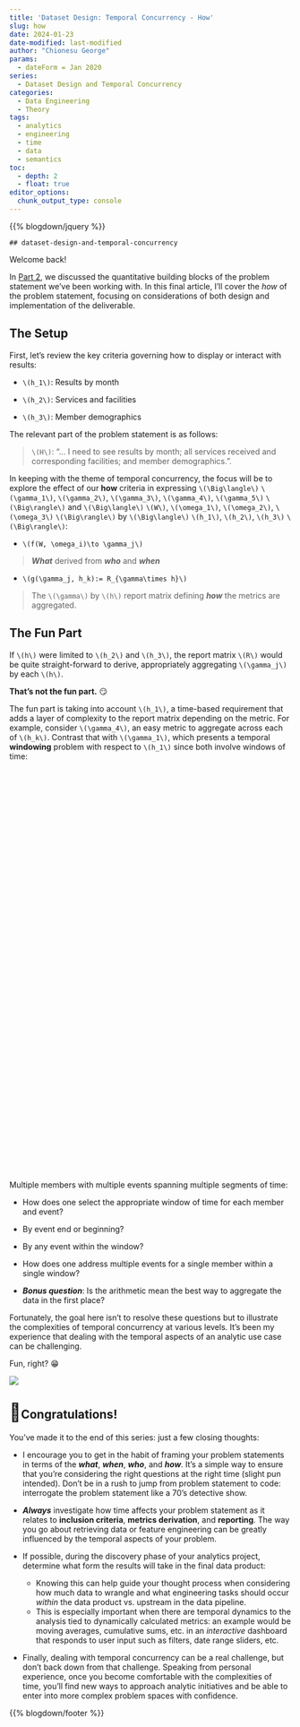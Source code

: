 ```yaml
---
title: 'Dataset Design: Temporal Concurrency - How'
slug: how
date: 2024-01-23
date-modified: last-modified
author: "Chionesu George"
params:
  - dateForm = Jan 2020
series: 
  - Dataset Design and Temporal Concurrency
categories:
  - Data Engineering
  - Theory
tags:
  - analytics
  - engineering
  - time
  - data
  - semantics
toc:
  - depth: 2
  - float: true
editor_options: 
  chunk_output_type: console
---
```


<script src="/rmarkdown-libs/htmlwidgets/htmlwidgets.js"></script>
<script src="/rmarkdown-libs/plotly-binding/plotly.js"></script>
<script src="/rmarkdown-libs/typedarray/typedarray.min.js"></script>
<script src="/rmarkdown-libs/jquery/jquery.min.js"></script>
<link href="/rmarkdown-libs/crosstalk/css/crosstalk.min.css" rel="stylesheet" />
<script src="/rmarkdown-libs/crosstalk/js/crosstalk.min.js"></script>
<link href="/rmarkdown-libs/plotly-htmlwidgets-css/plotly-htmlwidgets.css" rel="stylesheet" />
<script src="/rmarkdown-libs/plotly-main/plotly-latest.min.js"></script>

{{% blogdown/jquery %}}

    ## dataset-design-and-temporal-concurrency

<link rel="stylesheet" href="/markdown.css"/>
<script src="/markdown.js"></script>
<span style="display: none;">
<p>
<ul toggleGroup="0" context="definition">
<li id="msg_tax_I">
<span class="def_sym">&delta;<sup>I</sup></span>
: Information-carrying columns
</li>
<li id="msg_tax_G">
<span class="def_sym">&delta;<sup>G</sup></span>
: Grouping columns (categorical, descriptive)
</li>
<li id="msg_tax_Y">
<span class="def_sym">&delta;<sup>Y</sup></span>
: Measurements (e.g., purchase price, height, product ratings)
</li>
<li id="msg_tax_T">
<span class="def_sym">&delta;<sup>T</sup></span>
: Temporal columns to include dates and temporal hierarchies
</li>
<li id="msg_tax_E">
<span class="def_sym">&delta;<sup>E</sup></span>
: Record life-cycle tracking columns (for example, effective dates in slowly changing dimension parlance)
</li>
</ul>
</p>
</span>
<span style="display: none;" id="msg_W">Report Window</span>
<span style="display: none;" id="msg_o1">... members between 30 and 50 years old</span>
<span style="display: none;" id="msg_o2">... have had at least two inpatient visits within a six-week period</span>
<span style="display: none;" id="msg_o3">Dependence vs. Independence</span>
<span style="display: none;" id="msg_h1">Results by month</span>
<span style="display: none;" id="msg_h2">All services received and corresponding facilities</span>
<span style="display: none;" id="msg_h3">Member demographics</span>
<span style="display: none;" id="msg_g1">Average length of stay</span>
<span style="display: none;" id="msg_g2">Counts of lapses in medication adherence</span>
<span style="display: none;" id="msg_g3">Cumulative count of lapses in medication adherence</span>
<span style="display: none;" id="msg_g4">Number of unique members</span>
<span style="display: none;" id="msg_g5">Total expenditures</span>

<span class="decorativeText">Welcome back!</span>

In <a href="../what" target="blank">Part 2</a>, we discussed the quantitative building blocks of the problem statement we’ve been working with. In this final article, I’ll cover the *how* of the problem statement, focusing on considerations of both design and implementation of the deliverable.

## The Setup

First, let’s review the key criteria governing how to display or interact with results:

- <span class="bigMath">`\(h_1\)`</span>: <span id="msg_h1">Results by month</span>

- <span class="bigMath">`\(h_2\)`</span>: <span id="msg_h2">Services and facilities</span>

- <span class="bigMath">`\(h_3\)`</span>: <span id="msg_h3">Member demographics</span>

The relevant part of the problem statement is as follows:

> `\(H\)`: <span class="quote">“… I need to see results by month; all services received and corresponding facilities; and member demographics.”</span>.

In keeping with the theme of temporal concurrency, the focus will be to explore the effect of our **how** criteria in expressing `\(\Big\langle\)`
<span msg_id="g1">`\(\gamma_1\)`</span>,
<span msg_id="g2">`\(\gamma_2\)`</span>,
<span msg_id="g3">`\(\gamma_3\)`</span>,
<span msg_id="g4">`\(\gamma_4\)`</span>,
<span msg_id="g5">`\(\gamma_5\)`</span>
`\(\Big\rangle\)` and `\(\Big\langle\)`
<span msg_id="W">`\(W\)`</span>,
<span msg_id="o1">`\(\omega_1\)`</span>,
<span msg_id="o2">`\(\omega_2\)`</span>,
<span msg_id="o3">`\(\omega_3\)`</span>
`\(\Big\rangle\)` by
`\(\Big\langle\)`
<span msg_id="h1">`\(h_1\)`</span>,
<span msg_id="h2">`\(h_2\)`</span>,
<span msg_id="h3">`\(h_3\)`</span>
`\(\Big\rangle\)`:

- `\(f(W, \omega_i)\to \gamma_j\)`

> ***What*** derived from ***who*** and ***when***

- `\(g(\gamma_j, h_k):= R_{\gamma\times h}\)`

> The `\(\gamma\)` by `\(h\)` report matrix defining ***how*** the metrics are aggregated.

## The Fun Part

If `\(h\)` were limited to `\(h_2\)` and `\(h_3\)`, the report matrix `\(R\)` would be quite straight-forward to derive, appropriately aggregating `\(\gamma_j\)` by each `\(h\)`.

**That’s not the fun part.** 😏

The fun part is taking into account `\(h_1\)`, a time-based requirement that adds a layer of complexity to the report matrix depending on the metric. For example, consider <span msg_id="g4">`\(\gamma_4\)`</span>, an easy metric to aggregate across each of `\(h_k\)`. Contrast that with <span msg_id="g1">`\(\gamma_1\)`</span>, which presents a temporal **windowing** problem with respect to <span msg_id="h1">`\(h_1\)`</span> since both involve windows of time:

<div id="htmlwidget-1" style="width:100%;height:720px;" class="plotly html-widget "></div> <script type="application/json" data-for="htmlwidget-1">{"x":{"visdat":{"576066ec196e":["function () ","plotlyVisDat"]},"cur_data":"576066ec196e","attrs":{"576066ec196e":{"alpha_stroke":1,"sizes":[10,100],"spans":[1,20],"x":5,"y":-5,"xend":5,"yend":30,"type":"scatter","mode":"lines","color":["#000000"],"line":{"width":5},"name":"W (start)","showlegend":false,"inherit":true},"576066ec196e.1":{"alpha_stroke":1,"sizes":[10,100],"spans":[1,20],"x":90,"y":-5,"xend":90,"yend":30,"type":"scatter","mode":"lines","color":["#000000"],"line":{"width":5},"name":"W (end)","showlegend":false,"inherit":true},"576066ec196e.2":{"alpha_stroke":1,"sizes":[10,100],"spans":[1,20],"x":0,"y":-50,"xend":0,"yend":50,"type":"scatter","mode":"lines","color":["#555555"],"line":{"dash":"dash"},"name":"","opacity":0.20000000000000001,"showlegend":false,"inherit":true},"576066ec196e.3":{"alpha_stroke":1,"sizes":[10,100],"spans":[1,20],"x":25,"y":-50,"xend":25,"yend":50,"type":"scatter","mode":"lines","color":["#555555"],"line":{"dash":"dash"},"name":"","opacity":0.20000000000000001,"showlegend":false,"inherit":true},"576066ec196e.4":{"alpha_stroke":1,"sizes":[10,100],"spans":[1,20],"x":50,"y":-50,"xend":50,"yend":50,"type":"scatter","mode":"lines","color":["#555555"],"line":{"dash":"dash"},"name":"","opacity":0.20000000000000001,"showlegend":false,"inherit":true},"576066ec196e.5":{"alpha_stroke":1,"sizes":[10,100],"spans":[1,20],"x":75,"y":-50,"xend":75,"yend":50,"type":"scatter","mode":"lines","color":["#555555"],"line":{"dash":"dash"},"name":"","opacity":0.20000000000000001,"showlegend":false,"inherit":true},"576066ec196e.6":{"alpha_stroke":1,"sizes":[10,100],"spans":[1,20],"x":100,"y":-50,"xend":100,"yend":50,"type":"scatter","mode":"lines","color":["#555555"],"line":{"dash":"dash"},"name":"","opacity":0.20000000000000001,"showlegend":false,"inherit":true},"576066ec196e.7":{"alpha_stroke":1,"sizes":[10,100],"spans":[1,20],"x":2,"y":-1,"xend":7,"yend":-1,"type":"scatter","mode":"lines","color":"rgba(222,184,135,1)","hoverinfo":"text","hovertext":"<b>Member A<\/b><br>t<sub>2<\/sub> to t<sub>7<\/sub>","legendgroup":"Member A","marker":{"symbol":"circle","size":15},"name":"Member A","showlegend":true,"stroke":["#333333"],"inherit":true},"576066ec196e.8":{"alpha_stroke":1,"sizes":[10,100],"spans":[1,20],"x":8,"y":0,"xend":19,"yend":0,"type":"scatter","mode":"lines","color":"rgba(222,184,135,1)","hoverinfo":"text","hovertext":"<b>Member A<\/b><br>t<sub>8<\/sub> to t<sub>19<\/sub>","legendgroup":"Member A","marker":{"symbol":"circle","size":15},"name":2,"showlegend":false,"stroke":["#333333"],"inherit":true},"576066ec196e.9":{"alpha_stroke":1,"sizes":[10,100],"spans":[1,20],"x":20,"y":1,"xend":43,"yend":1,"type":"scatter","mode":"lines","color":"rgba(222,184,135,1)","hoverinfo":"text","hovertext":"<b>Member A<\/b><br>t<sub>20<\/sub> to t<sub>43<\/sub>","legendgroup":"Member A","marker":{"symbol":"circle","size":15},"name":3,"showlegend":false,"stroke":["#333333"],"inherit":true},"576066ec196e.10":{"alpha_stroke":1,"sizes":[10,100],"spans":[1,20],"x":48,"y":2,"xend":50,"yend":2,"type":"scatter","mode":"lines","color":"rgba(222,184,135,1)","hoverinfo":"text","hovertext":"<b>Member A<\/b><br>t<sub>48<\/sub> to t<sub>50<\/sub>","legendgroup":"Member A","marker":{"symbol":"circle","size":15},"name":4,"showlegend":false,"stroke":["#333333"],"inherit":true},"576066ec196e.11":{"alpha_stroke":1,"sizes":[10,100],"spans":[1,20],"x":50,"y":3,"xend":51,"yend":3,"type":"scatter","mode":"lines","color":"rgba(222,184,135,1)","hoverinfo":"text","hovertext":"<b>Member A<\/b><br>t<sub>50<\/sub> to t<sub>51<\/sub>","legendgroup":"Member A","marker":{"symbol":"circle","size":15},"name":5,"showlegend":false,"stroke":["#333333"],"inherit":true},"576066ec196e.12":{"alpha_stroke":1,"sizes":[10,100],"spans":[1,20],"x":5,"y":4,"xend":45,"yend":4,"type":"scatter","mode":"lines","color":"rgba(255,165,79,1)","hoverinfo":"text","hovertext":"<b>Member B<\/b><br>t<sub>5<\/sub> to t<sub>45<\/sub>","legendgroup":"Member B","marker":{"symbol":"diamond","size":15},"name":"Member B","showlegend":true,"stroke":["#333333"],"inherit":true},"576066ec196e.13":{"alpha_stroke":1,"sizes":[10,100],"spans":[1,20],"x":2,"y":6.5,"xend":6,"yend":6.5,"type":"scatter","mode":"lines","color":"rgba(24,116,205,1)","hoverinfo":"text","hovertext":"<b>Member C<\/b><br>t<sub>2<\/sub> to t<sub>6<\/sub>","legendgroup":"Member C","marker":{"symbol":"square","size":15},"name":"Member C","showlegend":true,"stroke":["#333333"],"inherit":true},"576066ec196e.14":{"alpha_stroke":1,"sizes":[10,100],"spans":[1,20],"x":37,"y":7.5,"xend":43,"yend":7.5,"type":"scatter","mode":"lines","color":"rgba(24,116,205,1)","hoverinfo":"text","hovertext":"<b>Member C<\/b><br>t<sub>37<\/sub> to t<sub>43<\/sub>","legendgroup":"Member C","marker":{"symbol":"square","size":15},"name":2,"showlegend":false,"stroke":["#333333"],"inherit":true},"576066ec196e.15":{"alpha_stroke":1,"sizes":[10,100],"spans":[1,20],"x":3,"y":8,"xend":8,"yend":8,"type":"scatter","mode":"lines","color":"rgba(89,89,89,1)","hoverinfo":"text","hovertext":"<b>Member D<\/b><br>t<sub>3<\/sub> to t<sub>8<\/sub>","legendgroup":"Member D","marker":{"symbol":"hexagon","size":15},"name":"Member D","showlegend":true,"stroke":["#333333"],"inherit":true},"576066ec196e.16":{"alpha_stroke":1,"sizes":[10,100],"spans":[1,20],"x":9,"y":9,"xend":15,"yend":9,"type":"scatter","mode":"lines","color":"rgba(89,89,89,1)","hoverinfo":"text","hovertext":"<b>Member D<\/b><br>t<sub>9<\/sub> to t<sub>15<\/sub>","legendgroup":"Member D","marker":{"symbol":"hexagon","size":15},"name":2,"showlegend":false,"stroke":["#333333"],"inherit":true},"576066ec196e.17":{"alpha_stroke":1,"sizes":[10,100],"spans":[1,20],"x":17,"y":10,"xend":35,"yend":10,"type":"scatter","mode":"lines","color":"rgba(89,89,89,1)","hoverinfo":"text","hovertext":"<b>Member D<\/b><br>t<sub>17<\/sub> to t<sub>35<\/sub>","legendgroup":"Member D","marker":{"symbol":"hexagon","size":15},"name":3,"showlegend":false,"stroke":["#333333"],"inherit":true},"576066ec196e.18":{"alpha_stroke":1,"sizes":[10,100],"spans":[1,20],"x":46,"y":11,"xend":49,"yend":11,"type":"scatter","mode":"lines","color":"rgba(89,89,89,1)","hoverinfo":"text","hovertext":"<b>Member D<\/b><br>t<sub>46<\/sub> to t<sub>49<\/sub>","legendgroup":"Member D","marker":{"symbol":"hexagon","size":15},"name":4,"showlegend":false,"stroke":["#333333"],"inherit":true},"576066ec196e.19":{"alpha_stroke":1,"sizes":[10,100],"spans":[1,20],"x":50,"y":12,"xend":58,"yend":12,"type":"scatter","mode":"lines","color":"rgba(89,89,89,1)","hoverinfo":"text","hovertext":"<b>Member D<\/b><br>t<sub>50<\/sub> to t<sub>58<\/sub>","legendgroup":"Member D","marker":{"symbol":"hexagon","size":15},"name":5,"showlegend":false,"stroke":["#333333"],"inherit":true},"576066ec196e.20":{"alpha_stroke":1,"sizes":[10,100],"spans":[1,20],"x":12,"y":12.5,"xend":19,"yend":12.5,"type":"scatter","mode":"lines","color":"rgba(205,201,201,1)","hoverinfo":"text","hovertext":"<b>Member E<\/b><br>t<sub>12<\/sub> to t<sub>19<\/sub>","legendgroup":"Member E","marker":{"symbol":"triangle-up","size":15},"name":"Member E","showlegend":true,"stroke":["#333333"],"inherit":true},"576066ec196e.21":{"alpha_stroke":1,"sizes":[10,100],"spans":[1,20],"x":42,"y":13.5,"xend":48,"yend":13.5,"type":"scatter","mode":"lines","color":"rgba(205,201,201,1)","hoverinfo":"text","hovertext":"<b>Member E<\/b><br>t<sub>42<\/sub> to t<sub>48<\/sub>","legendgroup":"Member E","marker":{"symbol":"triangle-up","size":15},"name":2,"showlegend":false,"stroke":["#333333"],"inherit":true}},"layout":{"height":720,"margin":{"b":-5,"l":60,"t":-5,"r":10},"annotations":[{"text":"W<sub>start<\/sub>","x":5,"y":1.05,"xref":"plot","yref":"paper","showarrow":false,"font":{"size":16,"color":"black"}},{"text":"W<sub>start<\/sub>","x":5,"y":1.05,"xref":"plot","yref":"paper","showarrow":false,"font":{"size":16,"color":"black"}},{"text":"W<sub>end<\/sub>","x":90,"y":1.05,"xref":"plot","yref":"paper","showarrow":false,"font":{"size":16,"color":"black"}},{"text":"W<sub>end<\/sub>","x":90,"y":1.05,"xref":"plot","yref":"paper","showarrow":false,"font":{"size":16,"color":"black"}}],"paper_bgcolor":["#999999"],"xaxis":{"domain":[0,1],"automargin":true,"title":{"text":"<b>Time<\/b>: Report window (W) and h<sub>1<\/sub>"},"range":[-5,100],"showgrid":false,"zeroline":false,"showline":false,"showticklabels":false},"yaxis":{"domain":[0,1],"automargin":true,"title":{"text":""},"range":[-1,15],"showgrid":false,"zeroline":false,"showline":false,"showticklabels":false},"hovermode":"closest","showlegend":true},"source":"A","config":{"modeBarButtonsToAdd":["hoverclosest","hovercompare"],"showSendToCloud":false},"data":[{"x":[5,5],"y":[-5,30],"type":"scatter","mode":"lines","line":{"color":"rgba(0,0,0,1)","width":5},"name":"W (start)","showlegend":false,"marker":{"color":"rgba(0,0,0,1)","line":{"color":"rgba(0,0,0,1)"}},"textfont":{"color":"rgba(0,0,0,1)"},"error_y":{"color":"rgba(0,0,0,1)"},"error_x":{"color":"rgba(0,0,0,1)"},"xaxis":"x","yaxis":"y","frame":null},{"x":[90,90],"y":[-5,30],"type":"scatter","mode":"lines","line":{"color":"rgba(0,0,0,1)","width":5},"name":"W (end)","showlegend":false,"marker":{"color":"rgba(0,0,0,1)","line":{"color":"rgba(0,0,0,1)"}},"textfont":{"color":"rgba(0,0,0,1)"},"error_y":{"color":"rgba(0,0,0,1)"},"error_x":{"color":"rgba(0,0,0,1)"},"xaxis":"x","yaxis":"y","frame":null},{"x":[0,0],"y":[-50,50],"type":"scatter","mode":"lines","line":{"color":"rgba(85,85,85,1)","dash":"dash"},"name":"","opacity":0.20000000000000001,"showlegend":false,"marker":{"color":"rgba(85,85,85,1)","line":{"color":"rgba(85,85,85,1)"}},"textfont":{"color":"rgba(85,85,85,1)"},"error_y":{"color":"rgba(85,85,85,1)"},"error_x":{"color":"rgba(85,85,85,1)"},"xaxis":"x","yaxis":"y","frame":null},{"x":[25,25],"y":[-50,50],"type":"scatter","mode":"lines","line":{"color":"rgba(85,85,85,1)","dash":"dash"},"name":"","opacity":0.20000000000000001,"showlegend":false,"marker":{"color":"rgba(85,85,85,1)","line":{"color":"rgba(85,85,85,1)"}},"textfont":{"color":"rgba(85,85,85,1)"},"error_y":{"color":"rgba(85,85,85,1)"},"error_x":{"color":"rgba(85,85,85,1)"},"xaxis":"x","yaxis":"y","frame":null},{"x":[50,50],"y":[-50,50],"type":"scatter","mode":"lines","line":{"color":"rgba(85,85,85,1)","dash":"dash"},"name":"","opacity":0.20000000000000001,"showlegend":false,"marker":{"color":"rgba(85,85,85,1)","line":{"color":"rgba(85,85,85,1)"}},"textfont":{"color":"rgba(85,85,85,1)"},"error_y":{"color":"rgba(85,85,85,1)"},"error_x":{"color":"rgba(85,85,85,1)"},"xaxis":"x","yaxis":"y","frame":null},{"x":[75,75],"y":[-50,50],"type":"scatter","mode":"lines","line":{"color":"rgba(85,85,85,1)","dash":"dash"},"name":"","opacity":0.20000000000000001,"showlegend":false,"marker":{"color":"rgba(85,85,85,1)","line":{"color":"rgba(85,85,85,1)"}},"textfont":{"color":"rgba(85,85,85,1)"},"error_y":{"color":"rgba(85,85,85,1)"},"error_x":{"color":"rgba(85,85,85,1)"},"xaxis":"x","yaxis":"y","frame":null},{"x":[100,100],"y":[-50,50],"type":"scatter","mode":"lines","line":{"color":"rgba(85,85,85,1)","dash":"dash"},"name":"","opacity":0.20000000000000001,"showlegend":false,"marker":{"color":"rgba(85,85,85,1)","line":{"color":"rgba(85,85,85,1)"}},"textfont":{"color":"rgba(85,85,85,1)"},"error_y":{"color":"rgba(85,85,85,1)"},"error_x":{"color":"rgba(85,85,85,1)"},"xaxis":"x","yaxis":"y","frame":null},{"x":[2,7],"y":[-1,-1],"type":"scatter","mode":"lines+markers","hoverinfo":["text","text"],"hovertext":["<b>Member A<\/b><br>t<sub>2<\/sub> to t<sub>7<\/sub>","<b>Member A<\/b><br>t<sub>2<\/sub> to t<sub>7<\/sub>"],"legendgroup":"Member A","marker":{"color":"rgba(252,141,98,1)","symbol":"circle","size":15,"line":{"color":"rgba(51,51,51,1)","width":1}},"name":"Member A","showlegend":true,"error_y":{"color":"rgba(252,141,98,1)","thickness":1},"error_x":{"color":"rgba(252,141,98,1)","thickness":1},"textfont":{"color":"rgba(252,141,98,1)"},"line":{"color":"rgba(252,141,98,1)"},"xaxis":"x","yaxis":"y","frame":null},{"x":[8,19],"y":[0,0],"type":"scatter","mode":"lines+markers","hoverinfo":["text","text"],"hovertext":["<b>Member A<\/b><br>t<sub>8<\/sub> to t<sub>19<\/sub>","<b>Member A<\/b><br>t<sub>8<\/sub> to t<sub>19<\/sub>"],"legendgroup":"Member A","marker":{"color":"rgba(252,141,98,1)","symbol":"circle","size":15,"line":{"color":"rgba(51,51,51,1)","width":1}},"name":2,"showlegend":false,"error_y":{"color":"rgba(252,141,98,1)","thickness":1},"error_x":{"color":"rgba(252,141,98,1)","thickness":1},"textfont":{"color":"rgba(252,141,98,1)"},"line":{"color":"rgba(252,141,98,1)"},"xaxis":"x","yaxis":"y","frame":null},{"x":[20,43],"y":[1,1],"type":"scatter","mode":"lines+markers","hoverinfo":["text","text"],"hovertext":["<b>Member A<\/b><br>t<sub>20<\/sub> to t<sub>43<\/sub>","<b>Member A<\/b><br>t<sub>20<\/sub> to t<sub>43<\/sub>"],"legendgroup":"Member A","marker":{"color":"rgba(252,141,98,1)","symbol":"circle","size":15,"line":{"color":"rgba(51,51,51,1)","width":1}},"name":3,"showlegend":false,"error_y":{"color":"rgba(252,141,98,1)","thickness":1},"error_x":{"color":"rgba(252,141,98,1)","thickness":1},"textfont":{"color":"rgba(252,141,98,1)"},"line":{"color":"rgba(252,141,98,1)"},"xaxis":"x","yaxis":"y","frame":null},{"x":[48,50],"y":[2,2],"type":"scatter","mode":"lines+markers","hoverinfo":["text","text"],"hovertext":["<b>Member A<\/b><br>t<sub>48<\/sub> to t<sub>50<\/sub>","<b>Member A<\/b><br>t<sub>48<\/sub> to t<sub>50<\/sub>"],"legendgroup":"Member A","marker":{"color":"rgba(252,141,98,1)","symbol":"circle","size":15,"line":{"color":"rgba(51,51,51,1)","width":1}},"name":4,"showlegend":false,"error_y":{"color":"rgba(252,141,98,1)","thickness":1},"error_x":{"color":"rgba(252,141,98,1)","thickness":1},"textfont":{"color":"rgba(252,141,98,1)"},"line":{"color":"rgba(252,141,98,1)"},"xaxis":"x","yaxis":"y","frame":null},{"x":[50,51],"y":[3,3],"type":"scatter","mode":"lines+markers","hoverinfo":["text","text"],"hovertext":["<b>Member A<\/b><br>t<sub>50<\/sub> to t<sub>51<\/sub>","<b>Member A<\/b><br>t<sub>50<\/sub> to t<sub>51<\/sub>"],"legendgroup":"Member A","marker":{"color":"rgba(252,141,98,1)","symbol":"circle","size":15,"line":{"color":"rgba(51,51,51,1)","width":1}},"name":5,"showlegend":false,"error_y":{"color":"rgba(252,141,98,1)","thickness":1},"error_x":{"color":"rgba(252,141,98,1)","thickness":1},"textfont":{"color":"rgba(252,141,98,1)"},"line":{"color":"rgba(252,141,98,1)"},"xaxis":"x","yaxis":"y","frame":null},{"x":[5,45],"y":[4,4],"type":"scatter","mode":"lines+markers","hoverinfo":["text","text"],"hovertext":["<b>Member B<\/b><br>t<sub>5<\/sub> to t<sub>45<\/sub>","<b>Member B<\/b><br>t<sub>5<\/sub> to t<sub>45<\/sub>"],"legendgroup":"Member B","marker":{"color":"rgba(231,138,195,1)","symbol":"diamond","size":15,"line":{"color":"rgba(51,51,51,1)","width":1}},"name":"Member B","showlegend":true,"error_y":{"color":"rgba(231,138,195,1)","thickness":1},"error_x":{"color":"rgba(231,138,195,1)","thickness":1},"textfont":{"color":"rgba(231,138,195,1)"},"line":{"color":"rgba(231,138,195,1)"},"xaxis":"x","yaxis":"y","frame":null},{"x":[2,6],"y":[6.5,6.5],"type":"scatter","mode":"lines+markers","hoverinfo":["text","text"],"hovertext":["<b>Member C<\/b><br>t<sub>2<\/sub> to t<sub>6<\/sub>","<b>Member C<\/b><br>t<sub>2<\/sub> to t<sub>6<\/sub>"],"legendgroup":"Member C","marker":{"color":"rgba(141,160,203,1)","symbol":"square","size":15,"line":{"color":"rgba(51,51,51,1)","width":1}},"name":"Member C","showlegend":true,"error_y":{"color":"rgba(141,160,203,1)","thickness":1},"error_x":{"color":"rgba(141,160,203,1)","thickness":1},"textfont":{"color":"rgba(141,160,203,1)"},"line":{"color":"rgba(141,160,203,1)"},"xaxis":"x","yaxis":"y","frame":null},{"x":[37,43],"y":[7.5,7.5],"type":"scatter","mode":"lines+markers","hoverinfo":["text","text"],"hovertext":["<b>Member C<\/b><br>t<sub>37<\/sub> to t<sub>43<\/sub>","<b>Member C<\/b><br>t<sub>37<\/sub> to t<sub>43<\/sub>"],"legendgroup":"Member C","marker":{"color":"rgba(141,160,203,1)","symbol":"square","size":15,"line":{"color":"rgba(51,51,51,1)","width":1}},"name":2,"showlegend":false,"error_y":{"color":"rgba(141,160,203,1)","thickness":1},"error_x":{"color":"rgba(141,160,203,1)","thickness":1},"textfont":{"color":"rgba(141,160,203,1)"},"line":{"color":"rgba(141,160,203,1)"},"xaxis":"x","yaxis":"y","frame":null},{"x":[3,8],"y":[8,8],"type":"scatter","mode":"lines+markers","hoverinfo":["text","text"],"hovertext":["<b>Member D<\/b><br>t<sub>3<\/sub> to t<sub>8<\/sub>","<b>Member D<\/b><br>t<sub>3<\/sub> to t<sub>8<\/sub>"],"legendgroup":"Member D","marker":{"color":"rgba(166,216,84,1)","symbol":"hexagon","size":15,"line":{"color":"rgba(51,51,51,1)","width":1}},"name":"Member D","showlegend":true,"error_y":{"color":"rgba(166,216,84,1)","thickness":1},"error_x":{"color":"rgba(166,216,84,1)","thickness":1},"textfont":{"color":"rgba(166,216,84,1)"},"line":{"color":"rgba(166,216,84,1)"},"xaxis":"x","yaxis":"y","frame":null},{"x":[9,15],"y":[9,9],"type":"scatter","mode":"lines+markers","hoverinfo":["text","text"],"hovertext":["<b>Member D<\/b><br>t<sub>9<\/sub> to t<sub>15<\/sub>","<b>Member D<\/b><br>t<sub>9<\/sub> to t<sub>15<\/sub>"],"legendgroup":"Member D","marker":{"color":"rgba(166,216,84,1)","symbol":"hexagon","size":15,"line":{"color":"rgba(51,51,51,1)","width":1}},"name":2,"showlegend":false,"error_y":{"color":"rgba(166,216,84,1)","thickness":1},"error_x":{"color":"rgba(166,216,84,1)","thickness":1},"textfont":{"color":"rgba(166,216,84,1)"},"line":{"color":"rgba(166,216,84,1)"},"xaxis":"x","yaxis":"y","frame":null},{"x":[17,35],"y":[10,10],"type":"scatter","mode":"lines+markers","hoverinfo":["text","text"],"hovertext":["<b>Member D<\/b><br>t<sub>17<\/sub> to t<sub>35<\/sub>","<b>Member D<\/b><br>t<sub>17<\/sub> to t<sub>35<\/sub>"],"legendgroup":"Member D","marker":{"color":"rgba(166,216,84,1)","symbol":"hexagon","size":15,"line":{"color":"rgba(51,51,51,1)","width":1}},"name":3,"showlegend":false,"error_y":{"color":"rgba(166,216,84,1)","thickness":1},"error_x":{"color":"rgba(166,216,84,1)","thickness":1},"textfont":{"color":"rgba(166,216,84,1)"},"line":{"color":"rgba(166,216,84,1)"},"xaxis":"x","yaxis":"y","frame":null},{"x":[46,49],"y":[11,11],"type":"scatter","mode":"lines+markers","hoverinfo":["text","text"],"hovertext":["<b>Member D<\/b><br>t<sub>46<\/sub> to t<sub>49<\/sub>","<b>Member D<\/b><br>t<sub>46<\/sub> to t<sub>49<\/sub>"],"legendgroup":"Member D","marker":{"color":"rgba(166,216,84,1)","symbol":"hexagon","size":15,"line":{"color":"rgba(51,51,51,1)","width":1}},"name":4,"showlegend":false,"error_y":{"color":"rgba(166,216,84,1)","thickness":1},"error_x":{"color":"rgba(166,216,84,1)","thickness":1},"textfont":{"color":"rgba(166,216,84,1)"},"line":{"color":"rgba(166,216,84,1)"},"xaxis":"x","yaxis":"y","frame":null},{"x":[50,58],"y":[12,12],"type":"scatter","mode":"lines+markers","hoverinfo":["text","text"],"hovertext":["<b>Member D<\/b><br>t<sub>50<\/sub> to t<sub>58<\/sub>","<b>Member D<\/b><br>t<sub>50<\/sub> to t<sub>58<\/sub>"],"legendgroup":"Member D","marker":{"color":"rgba(166,216,84,1)","symbol":"hexagon","size":15,"line":{"color":"rgba(51,51,51,1)","width":1}},"name":5,"showlegend":false,"error_y":{"color":"rgba(166,216,84,1)","thickness":1},"error_x":{"color":"rgba(166,216,84,1)","thickness":1},"textfont":{"color":"rgba(166,216,84,1)"},"line":{"color":"rgba(166,216,84,1)"},"xaxis":"x","yaxis":"y","frame":null},{"x":[12,19],"y":[12.5,12.5],"type":"scatter","mode":"lines+markers","hoverinfo":["text","text"],"hovertext":["<b>Member E<\/b><br>t<sub>12<\/sub> to t<sub>19<\/sub>","<b>Member E<\/b><br>t<sub>12<\/sub> to t<sub>19<\/sub>"],"legendgroup":"Member E","marker":{"color":"rgba(102,194,165,1)","symbol":"triangle-up","size":15,"line":{"color":"rgba(51,51,51,1)","width":1}},"name":"Member E","showlegend":true,"error_y":{"color":"rgba(102,194,165,1)","thickness":1},"error_x":{"color":"rgba(102,194,165,1)","thickness":1},"textfont":{"color":"rgba(102,194,165,1)"},"line":{"color":"rgba(102,194,165,1)"},"xaxis":"x","yaxis":"y","frame":null},{"x":[42,48],"y":[13.5,13.5],"type":"scatter","mode":"lines+markers","hoverinfo":["text","text"],"hovertext":["<b>Member E<\/b><br>t<sub>42<\/sub> to t<sub>48<\/sub>","<b>Member E<\/b><br>t<sub>42<\/sub> to t<sub>48<\/sub>"],"legendgroup":"Member E","marker":{"color":"rgba(102,194,165,1)","symbol":"triangle-up","size":15,"line":{"color":"rgba(51,51,51,1)","width":1}},"name":2,"showlegend":false,"error_y":{"color":"rgba(102,194,165,1)","thickness":1},"error_x":{"color":"rgba(102,194,165,1)","thickness":1},"textfont":{"color":"rgba(102,194,165,1)"},"line":{"color":"rgba(102,194,165,1)"},"xaxis":"x","yaxis":"y","frame":null}],"highlight":{"on":"plotly_click","persistent":false,"dynamic":false,"selectize":false,"opacityDim":0.20000000000000001,"selected":{"opacity":1},"debounce":0},"shinyEvents":["plotly_hover","plotly_click","plotly_selected","plotly_relayout","plotly_brushed","plotly_brushing","plotly_clickannotation","plotly_doubleclick","plotly_deselect","plotly_afterplot","plotly_sunburstclick"],"base_url":"https://plot.ly"},"evals":[],"jsHooks":[]}</script>

Multiple members with multiple events spanning multiple segments of time:

- How does one select the appropriate window of time for each member and event?

- By event end or beginning?

- By any event within the window?

- How does one address multiple events for a single member within a single window?

- ***Bonus question***: Is the arithmetic mean the best way to aggregate the data in the first place?

Fortunately, the goal here isn’t to resolve these questions but to illustrate the complexities of temporal concurrency at various levels. It’s been my experience that dealing with the temporal aspects of an analytic use case can be challenging.

Fun, right? 😁

<img src="/decorative_line.png" class="decorative-line" />

## <span style="font-size:1.5em;">🎉</span><span class="decorativeText">Congratulations!</span>

You’ve made it to the end of this series: just a few closing thoughts:

- I encourage you to get in the habit of framing your problem statements in terms of the ***what***, ***when***, ***who***, and ***how***. It’s a simple way to ensure that you’re considering the right questions at the right time (slight pun intended). Don’t be in a rush to jump from problem statement to code: interrogate the problem statement like a 70’s detective show.

- ***Always*** investigate how time affects your problem statement as it relates to **inclusion criteria**, **metrics derivation**, and **reporting**. The way you go about retrieving data or feature engineering can be greatly influenced by the temporal aspects of your problem.

- If possible, during the discovery phase of your analytics project, determine what form the results will take in the final data product:

  - Knowing this can help guide your thought process when considering how much data to wrangle and what engineering tasks should occur *within* the data product vs. upstream in the data pipeline.
  - This is especially important when there are temporal dynamics to the analysis tied to dynamically calculated metrics: an example would be moving averages, cumulative sums, etc. in an *interactive* dashboard that responds to user input such as filters, date range sliders, etc.

- Finally, dealing with temporal concurrency can be a real challenge, but don’t back down from that challenge. Speaking from personal experience, once you become comfortable with the complexities of time, you’ll find new ways to approach analytic initiatives and be able to enter into more complex problem spaces with confidence.

{{% blogdown/footer %}}
